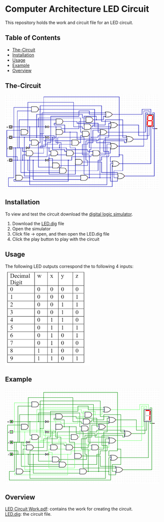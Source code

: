 # Computer Architecture LED Circuit

This repository holds the work and circuit file for an LED circuit.  

## Table of Contents

- [The-Circuit](#the-circuit)
- [Installation](#installation)
- [Usage](#usage)
- [Example](#example)
- [Overview](#overview)

## The-Circuit    
![CIRCUIT](circuit.png)

## Installation

To view and test the circuit download the [digital logic simulator](https://github.com/hneemann/Digital). 

1. Download the [LED.dig](https://github.com/LucasHasting/Computer-Architecture-LED-Circuit/blob/main/LED.dig) file
2. Open the simulator
3. Click file -> open, and then open the LED.dig file
4. Click the play button to play with the circuit

## Usage

The following LED outputs correspond the to following 4 inputs:    
![TABLE](table.png)

## Example

![EXAMPLE](example.png)

## Overview

[LED Circuit Work.pdf](https://github.com/LucasHasting/Computer-Architecture-LED-Circuit/blob/main/LED%20Circuit%20Work.pdf): contains the work for creating the circuit.   
[LED.dig](https://github.com/LucasHasting/Computer-Architecture-LED-Circuit/blob/main/LED.dig): the circuit file.
